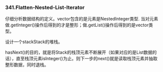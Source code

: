 ### 341.Flatten-Nested-List-Iterator

仔细分析数据结构的定义。vector<NestedInteger>包含的是元素是NestedInteger类型. 当对元素做.getInteger()操作后得到的才是整形；做.getList()操作后得到的是vector<NestedInteger>类型。

设计一个stack<NestedInteger>Stack的堆栈。

hasNext()的目的，就是将Stack的栈顶元素不断展开（如果对应的是List数据的话），直至栈顶元素isInteger()为止。则下一步的next()就是读取栈顶元素并抽取整形数据，同时退栈。
